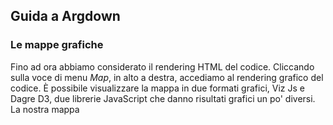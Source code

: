 ## Guida a Argdown

### Le mappe grafiche

Fino ad ora abbiamo considerato il rendering HTML del codice. Cliccando sulla voce di menu _Map_, in alto a destra, accediamo al rendering grafico del codice.
È possibile visualizzare la mappa in due formati grafici, Viz Js e Dagre D3, due librerie JavaScript che danno risultati grafici un po' diversi.
La nostra mappa 
